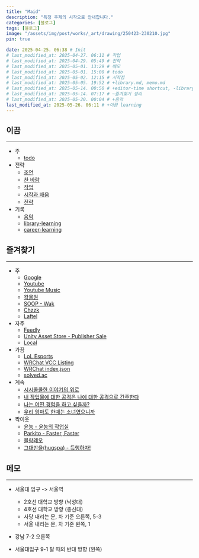 ```yaml
---
title: "Maid"
description: "특정 주제의 시작으로 안내합니다."
categories: [블로그]
tags: [블로그]
image: "/assets/img/post/works/_art/drawing/250423-230210.jpg"
pin: true

date: 2025-04-25. 06:38 # Init
# last_modified_at: 2025-04-27. 06:11 # 작업
# last_modified_at: 2025-04-29. 05:49 # 전략
# last_modified_at: 2025-05-01. 13:29 # 메모
# last_modified_at: 2025-05-01. 15:00 # todo
# last_modified_at: 2025-05-02. 12:15 # 시작점
# last_modified_at: 2025-05-05. 19:52 # +library.md, memo.md
# last_modified_at: 2025-05-14. 00:50 # +editor-time shortcut, -library/memo.md, +시시콜콜한 이야기의 위로
# last_modified_at: 2025-05-14. 07:17 # ~즐겨찾기 정리
# last_modified_at: 2025-05-20. 00:04 # +음악
last_modified_at: 2025-05-26. 06:11 # +이끔 learning
---
```


## 이끔

---

- 주
  - [todo](/posts/todo/) [](/_posts/stone/library/2025-05-01-todo.md)
- 전략
  - [조언](/posts/advice/) [](/_posts/stone/think/strategy/2023-01-31-advice.md)
  - [찬 바람](/posts/cold) [](/_posts/stone/think/strategy/2024-11-13-cold.md)
  - [작업](/posts/mindset-project) [](/_posts/stone/think/strategy/2024-11-15-mindset-project.md)
  - [시작과 배움](/posts/mindset-start-learn) [](/_posts/stone/think/strategy/2024-11-15-mindset-start-learn.md)
  - [전략](/posts/strategy) [](/_posts/stone/think/strategy/2025-04-18-strategy.md)
- 기록
  - [음악](/posts/music) [](/_posts/stone/library/culture/2024-07-13-music.md)
  - [library-learning](/posts/library-learning) [](/_posts/stone/library/2025-03-15-library-learning.md)
  - [career-learning](/posts/career-learning) [](/_posts/stone/library/career/2024-02-17-career-learning.md)

## 즐겨찾기

---

- 주
  - [Google](https://www.google.com/)
  - [Youtube](https://www.youtube.com/)
  - [Youtube Music](https://music.youtube.com/)
  - [왁물원](https://cafe.naver.com/steamindiegame)
  - [SOOP - Wak](https://play.afreecatv.com/ecvhao/)
  - [Chzzk](https://chzzk.naver.com/)
  - [Laftel](https://laftel.net/)
- 자주
  - [Feedly](https://feedly.com/i/my)
  - [Unity Asset Store - Publisher Sale](https://assetstore.unity.com/ko-KR/publisher-sale)
  - [Local](http://127.0.0.1:4000/)
- 가끔
  - [LoL Esports](https://lolesports.com/)
  - [WRChat VCC Listing](https://wrchat.github.io/Woodon/)
  - [WRChat index.json](https://wrchat.github.io/Woodon/index.json)
  - [solved.ac](https://solved.ac)
- 계속
  - [시시콜콜한 이야기의 위로](https://brunch.co.kr/@dangkunlove/21)
  - [내 작업물에 대한 공격은 나에 대한 공격으로 간주한다](https://brunch.co.kr/@064040503a2242a/42)
  - [나는 어떤 경험을 하고 싶을까?](https://blog.naver.com/jysa000/223676533324)
  - [우리 엄마도 한때는 소녀였으니까](https://brunch.co.kr/@whizzer4/79)
- 짝이웃
  - [윤농 - 윤농의 작업실](https://blog.naver.com/tigermon)
  - [Parkito - Faster, Faster](https://shoark7.github.io/)
  - [블랑레오](https://blog.naver.com/blancleo/)
  - [그대만을(hugspa) - 득행하자!](https://blog.naver.com/hugspa)

## 메모

---

- 서울대 입구 -> 서울역
  - 2호선 대학교 방향 (낙성대)
  - 4호선 대학교 방향 (총신대)
  - 사당 내리는 문, 차 기준 오른쪽, 5-3
  - 서울 내리는 문, 차 기준 왼쪽, 1

- 강남 7-2 오른쪽
- 서울대입구 9-1 탈 때의 반대 방향 (왼쪽)
